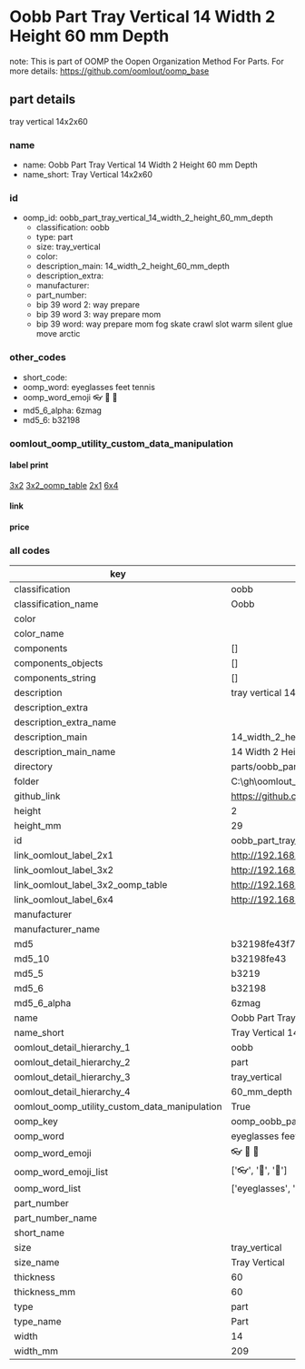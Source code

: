 # Oobb Part Tray Vertical 14 Width 2 Height 60 mm Depth  

note: This is part of OOMP the Oopen Organization Method For Parts. For more details: https://github.com/oomlout/oomp_base

##  part details
  



tray vertical 14x2x60



### name
* name: Oobb Part Tray Vertical 14 Width 2 Height 60 mm Depth
* name_short: Tray Vertical 14x2x60 
### id
* oomp_id: oobb_part_tray_vertical_14_width_2_height_60_mm_depth
  * classification: oobb
  * type: part
  * size: tray_vertical
  * color: 
  * description_main: 14_width_2_height_60_mm_depth
  * description_extra: 
  * manufacturer: 
  * part_number: 
  * bip 39 word 2: way prepare
  * bip 39 word 3: way prepare mom
  * bip 39 word: way prepare mom fog skate crawl slot warm silent glue move arctic

### other_codes
* short_code: 
* oomp_word: eyeglasses feet tennis
* oomp_word_emoji :eyeglasses: :feet: :tennis:
* md5_6_alpha: 6zmag
* md5_6: b32198






### oomlout_oomp_utility_custom_data_manipulation
#### label print
[3x2](http://192.168.1.245:1112/?label=oomp%206zmag)
[3x2_oomp_table](http://192.168.1.108:1112/?label=oomp%206zmag)
[2x1](http://192.168.1.242:1112/?label=oomp%206zmag)
[6x4](http://192.168.1.55:1112/?label=oomp%206zmag)    

#### link

                              

#### price







### all codes 
| key | value |  
| --- | --- |  
| classification | oobb |  
| classification_name | Oobb |  
| color |  |  
| color_name |  |  
| components | [] |  
| components_objects | [] |  
| components_string | [] |  
| description | tray vertical 14x2x60 |  
| description_extra |  |  
| description_extra_name |  |  
| description_main | 14_width_2_height_60_mm_depth |  
| description_main_name | 14 Width 2 Height 60 mm Depth |  
| directory | parts/oobb_part_tray_vertical_14_width_2_height_60_mm_depth |  
| folder | C:\gh\oomlout_oobb_version_4_generated_parts\parts\oobb_part_tray_vertical_14_width_2_height_60_mm_depth |  
| github_link | https://github.com/oomlout/oomlout_oomp_part_src/tree/main/parts/oobb_part_tray_vertical_14_width_2_height_60_mm_depth |  
| height | 2 |  
| height_mm | 29 |  
| id | oobb_part_tray_vertical_14_width_2_height_60_mm_depth |  
| link_oomlout_label_2x1 | http://192.168.1.242:1112/?label=oomp%206zmag |  
| link_oomlout_label_3x2 | http://192.168.1.245:1112/?label=oomp%206zmag |  
| link_oomlout_label_3x2_oomp_table | http://192.168.1.108:1112/?label=oomp%206zmag |  
| link_oomlout_label_6x4 | http://192.168.1.55:1112/?label=oomp%206zmag |  
| manufacturer |  |  
| manufacturer_name |  |  
| md5 | b32198fe43f73980cae505a51daa7fc0 |  
| md5_10 | b32198fe43 |  
| md5_5 | b3219 |  
| md5_6 | b32198 |  
| md5_6_alpha | 6zmag |  
| name | Oobb Part Tray Vertical 14 Width 2 Height 60 mm Depth |  
| name_short | Tray Vertical 14x2x60  |  
| oomlout_detail_hierarchy_1 | oobb |  
| oomlout_detail_hierarchy_2 | part |  
| oomlout_detail_hierarchy_3 | tray_vertical |  
| oomlout_detail_hierarchy_4 | 60_mm_depth |  
| oomlout_oomp_utility_custom_data_manipulation | True |  
| oomp_key | oomp_oobb_part_tray_vertical_14_width_2_height_60_mm_depth |  
| oomp_word | eyeglasses feet tennis |  
| oomp_word_emoji | :eyeglasses: :feet: :tennis: |  
| oomp_word_emoji_list | [':eyeglasses:', ':feet:', ':tennis:'] |  
| oomp_word_list | ['eyeglasses', 'feet', 'tennis'] |  
| part_number |  |  
| part_number_name |  |  
| short_name |  |  
| size | tray_vertical |  
| size_name | Tray Vertical |  
| thickness | 60 |  
| thickness_mm | 60 |  
| type | part |  
| type_name | Part |  
| width | 14 |  
| width_mm | 209 |  
